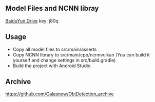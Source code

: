 ## Model Files and NCNN libray
[BaiduYun Drive](https://pan.baidu.com/s/1eVUzgfObCkPGBCgTqTOhvQ?pwd=j80q) key: j80q 

## Usage
- Copy all model files to src/main/asserts
- Copy NCNN library to src/main/cpp/ncnnvulkan
(You can build it yourself and change settings in src/build.gradle)
- Build the project with Android Studio.

## Archive
https://github.com/Galasnow/ObjDetection_archive

